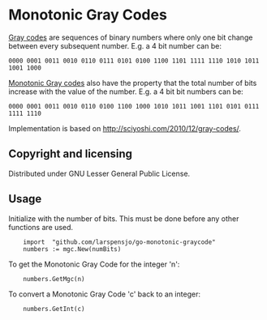 Monotonic Gray Codes
====================
[Gray codes](http://en.wikipedia.org/wiki/Gray_code) are sequences of binary numbers where only one bit change between every subsequent number. E.g. a 4 bit number can be:
```
0000 0001 0011 0010 0110 0111 0101 0100 1100 1101 1111 1110 1010 1011 1001 1000
```
[Monotonic Gray codes](http://en.wikipedia.org/wiki/Gray_code#Monotonic_Gray_codes) also have the
property that the total number of bits increase with the value of the number. E.g. a 4 bit bit numbers
can be:
```
0000 0001 0011 0010 0110 0100 1100 1000 1010 1011 1001 1101 0101 0111 1111 1110
```
Implementation is based on http://sciyoshi.com/2010/12/gray-codes/.

## Copyright and licensing
Distributed under GNU Lesser General Public License.

## Usage
Initialize with the number of bits. This must be done before any other functions are used.
```
	import 	"github.com/larspensjo/go-monotonic-graycode"
	numbers := mgc.New(numBits)
```
To get the Monotonic Gray Code for the integer 'n':
```
	numbers.GetMgc(n)
```
To convert a Monotonic Gray Code 'c' back to an integer:
```
	numbers.GetInt(c)
```
